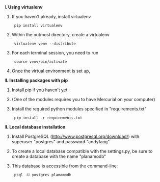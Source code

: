 **I. Using virtualenv**

1. If you haven't already, install virtualenv

        pip install virtualenv
2. Within the outmost directory, create a virtualenv

        virtualenv venv --distribute
3. For each terminal session, you need to run

        source venv/bin/activate
4. Once the virtual environment is set up, 


**II. Installing packages with pip**

1. Install pip if you haven't yet
2. (One of the modules requires you to have Mercurial on your computer)
3. Install the required python modules specified in "requirements.txt"

        pip install -r requirements.txt
        
        
**II. Local database installation**

1. Install PostgreSQL (http://www.postgresql.org/download/) with superuser "postgres" and password "andyfang"
2. To create a local database compatible with the settings.py, be sure to create a database with the name "planamodb"
3. This database is accessible from the command-line:

        psql -U postgres planamodb

